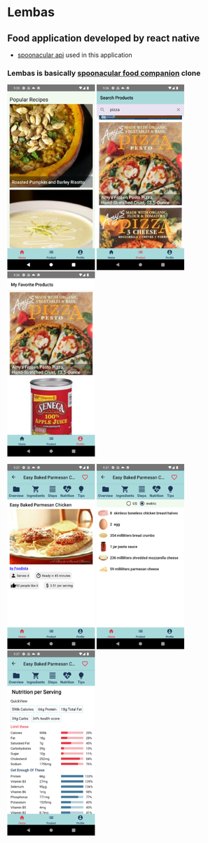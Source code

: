 # Lembas

## Food application developed by react native

- [spoonacular api](https://spoonacular.com/food-api) used in this application

### Lembas is basically [spoonacular food companion](https://play.google.com/store/apps/details?id=app.com.spoonacular&gl=US) clone

<img src='./assets/screenshots/Screenshot_1665383757.png' width='200'> <img src='./assets/screenshots/Screenshot_1665383772.png' width='200'> <img src='./assets/screenshots/Screenshot_1665383801.png' width='200'>

<img src='./assets/screenshots/Screenshot_1665383822.png' width='200'> <img src='./assets/screenshots/Screenshot_1665383834.png' width='200'> <img src='./assets/screenshots/Screenshot_1665383829.png' width='200'>
